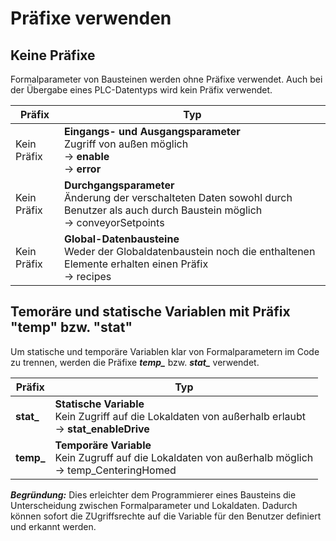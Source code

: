 # Präfixe verwenden

## Keine Präfixe

Formalparameter von Bausteinen werden ohne Präfixe verwendet. Auch bei der Übergabe eines PLC-Datentyps wird kein Präfix verwendet.

Präfix | Typ
-------- |  ---------------
Kein Präfix | **Eingangs- und Ausgangsparameter** <br> Zugriff von außen möglich <br> &rarr; **enable** <br> &rarr; **error**
Kein Präfix | **Durchgangsparameter** <br> Änderung der verschalteten Daten sowohl durch Benutzer als auch durch Baustein möglich <br> &rarr; conveyorSetpoints
Kein Präfix | **Global-Datenbausteine** <br> Weder der Globaldatenbaustein noch die enthaltenen Elemente erhalten einen Präfix <br> &rarr; recipes

## Temoräre und statische Variablen mit Präfix "temp" bzw. "stat"

Um statische und temporäre Variablen klar von Formalparametern im Code zu trennen, werden die Präfixe ***temp_*** bzw. ***stat_*** verwendet.

Präfix | Typ
-------- |  ---------------
**stat_** | **Statische Variable** <br> Kein Zugriff auf die Lokaldaten von außerhalb erlaubt <br> &rarr; **stat_enableDrive**
**temp_**| **Temporäre Variable** <br> Kein Zugruff auf die Lokaldaten von außerhalb möglich <br> &rarr; temp_CenteringHomed

***Begründung:*** Dies erleichter dem Programmierer eines Bausteins die Unterscheidung zwischen Formalparameter und Lokaldaten. Dadurch können sofort die ZUgriffsrechte auf die Variable für den Benutzer definiert und erkannt werden.


